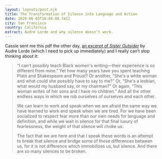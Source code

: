 ```yaml
---
layout: layouts/post.njk
title: The Transformation of Silence into Language and Action
date: 2020-06-05T16:04:08.741Z
city: San Francisco
country: California
extract: Audre Lorde and why silence doesn’t work.
---
```


Cassie sent me this pdf the other day, [an excerpt of _Sister Outsider_](https://electricliterature.com/wp-content/images/2017/12/silenceintoaction.pdf) by Audre Lorde (which I need to pick up immediately) and I really can’t stop thinking about it:

> “I can't possibly teach Black women's writing—their experience is so different from mine.” Yet how many years have you spent teaching Plato and Shakespeare and Proust? Or another, “She's a white woman and what could she possibly have to say to me?” Or, “She's a lesbian, what would my husband say, or my chairman?” Or again, “This woman writes of her sons and I have no children.” And all the other endless ways in which we rob ourselves of ourselves and each other.
>
> We can learn to work and speak when we are afraid the same way we have learned to work and speak when we are tired. For we have been socialized to respect fear more than our own needs for language and definition, and while we wait in silence for that final luxury of fearlessness, the weight of that silence will choke us.
>
> The fact that we are here and that I speak these words is an attempt to break that silence and bridge some of those differences between us, for it is not difference which immobilizes us, but silence. And there are so many silences to be broken.
